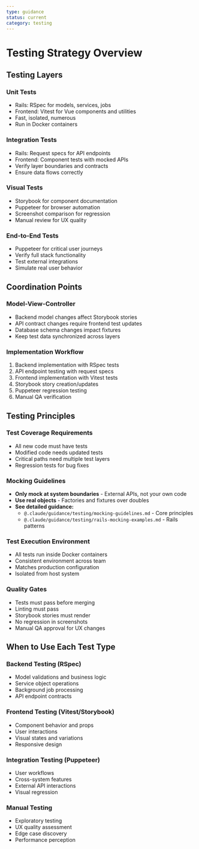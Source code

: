 ```yaml
---
type: guidance
status: current
category: testing
---
```


# Testing Strategy Overview

## Testing Layers

### Unit Tests
- Rails: RSpec for models, services, jobs
- Frontend: Vitest for Vue components and utilities
- Fast, isolated, numerous
- Run in Docker containers

### Integration Tests
- Rails: Request specs for API endpoints
- Frontend: Component tests with mocked APIs
- Verify layer boundaries and contracts
- Ensure data flows correctly

### Visual Tests
- Storybook for component documentation
- Puppeteer for browser automation
- Screenshot comparison for regression
- Manual review for UX quality

### End-to-End Tests
- Puppeteer for critical user journeys
- Verify full stack functionality
- Test external integrations
- Simulate real user behavior

## Coordination Points

### Model-View-Controller
- Backend model changes affect Storybook stories
- API contract changes require frontend test updates
- Database schema changes impact fixtures
- Keep test data synchronized across layers

### Implementation Workflow
1. Backend implementation with RSpec tests
2. API endpoint testing with request specs
3. Frontend implementation with Vitest tests
4. Storybook story creation/updates
5. Puppeteer regression testing
6. Manual QA verification

## Testing Principles

### Test Coverage Requirements
- All new code must have tests
- Modified code needs updated tests
- Critical paths need multiple test layers
- Regression tests for bug fixes

### Mocking Guidelines
- **Only mock at system boundaries** - External APIs, not your own code
- **Use real objects** - Factories and fixtures over doubles
- **See detailed guidance:** 
  - `@.claude/guidance/testing/mocking-guidelines.md` - Core principles
  - `@.claude/guidance/testing/rails-mocking-examples.md` - Rails patterns

### Test Execution Environment
- All tests run inside Docker containers
- Consistent environment across team
- Matches production configuration
- Isolated from host system

### Quality Gates
- Tests must pass before merging
- Linting must pass
- Storybook stories must render
- No regression in screenshots
- Manual QA approval for UX changes

## When to Use Each Test Type

### Backend Testing (RSpec)
- Model validations and business logic
- Service object operations
- Background job processing
- API endpoint contracts

### Frontend Testing (Vitest/Storybook)
- Component behavior and props
- User interactions
- Visual states and variations
- Responsive design

### Integration Testing (Puppeteer)
- User workflows
- Cross-system features
- External API interactions
- Visual regression

### Manual Testing
- Exploratory testing
- UX quality assessment
- Edge case discovery
- Performance perception